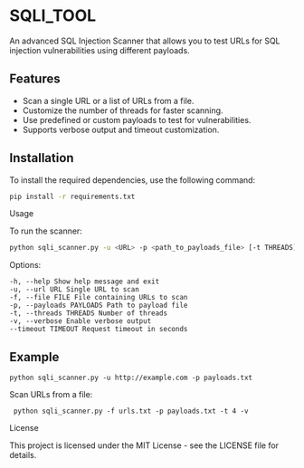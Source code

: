 # SQLI_TOOL

An advanced SQL Injection Scanner that allows you to test URLs for SQL injection vulnerabilities using different payloads.

## Features
- Scan a single URL or a list of URLs from a file.
- Customize the number of threads for faster scanning.
- Use predefined or custom payloads to test for vulnerabilities.
- Supports verbose output and timeout customization.

## Installation

To install the required dependencies, use the following command:

```bash
pip install -r requirements.txt
```

Usage

To run the scanner:
```bash
python sqli_scanner.py -u <URL> -p <path_to_payloads_file> [-t THREADS] [-v] [--timeout TIMEOUT]
```
Options:

    -h, --help Show help message and exit
    -u, --url URL Single URL to scan
    -f, --file FILE File containing URLs to scan
    -p, --payloads PAYLOADS Path to payload file
    -t, --threads THREADS Number of threads
    -v, --verbose Enable verbose output
    --timeout TIMEOUT Request timeout in seconds
  ## Example
   
    python sqli_scanner.py -u http://example.com -p payloads.txt
     
   Scan URLs from a file:

     python sqli_scanner.py -f urls.txt -p payloads.txt -t 4 -v

License

This project is licensed under the MIT License - see the LICENSE file for details.

   
